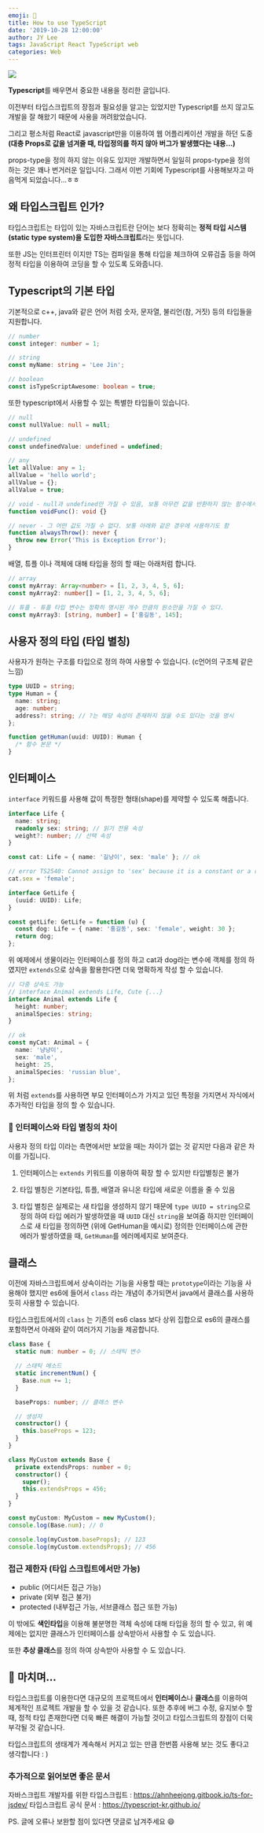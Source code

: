 ```yaml
---
emoji: 🔮
title: How to use TypeScript
date: '2019-10-28 12:00:00'
author: JY Lee
tags: JavaScript React TypeScript web
categories: Web
---
```


![](./images/thumbnail.png)

**Typescript**를 배우면서 중요한 내용을 정리한 글입니다.

이전부터 타입스크립트의 장점과 필요성을 알고는 있었지만 Typescript를 쓰지 않고도 개발을 잘 해왔기 때문에 사용을 꺼려왔었습니다.

그리고 평소처럼 React로 javascript만을 이용하여 웹 어플리케이션 개발을 하던 도중
**(대충 Props로 값을 넘겨줄 때, 타입정의를 하지 않아 버그가 발생했다는 내용...)**

props-type을 정의 하지 않는 이유도 있지만 개발하면서 일일히 props-type을 정의 하는 것은 꽤나 번거러운 일입니다. 그래서 이번 기회에 Typescript를 사용해보자고 마음먹게 되었습니다...ㅎㅎ

## 왜 타입스크립트 인가?

타입스크립트는 타입이 있는 자바스크립트란 단어는 보다 정확히는 **정적 타입 시스템(static type system)을 도입한 자바스크립트**라는 뜻입니다.

또한 JS는 인터프린터 이지만 TS는 컴파일을 통해 타입을 체크하여 오류검출 등을 하여 정적 타입을 이용하여 코딩을 할 수 있도록 도와줍니다.

## Typescript의 기본 타입

기본적으로 c++, java와 같은 언어 처럼 숫자, 문자열, 불리언(참, 거짓) 등의 타입들을 지원합니다.

```typescript
// number
const integer: number = 1;

// string
const myName: string = 'Lee Jin';

// boolean
const isTypeScriptAwesome: boolean = true;
```

또한 typescript에서 사용할 수 있는 특별한 타입들이 있습니다.

```typescript
// null
const nullValue: null = null;

// undefined
const undefinedValue: undefined = undefined;

// any
let allValue: any = 1;
allValue = 'hello world';
allValue = {};
allValue = true;

// void - null과 undefined만 가질 수 있음, 보통 아무런 값을 반환하지 않는 함수에서 사용함
function voidFunc(): void {}

// never - 그 어떤 값도 가질 수 없다. 보통 아래와 같은 경우에 사용하기도 함
function alwaysThrow(): never {
  throw new Error('This is Exception Error');
}
```

배열, 튜플 이나 객체에 대해 타입을 정의 할 때는 아래처럼 합니다.

```typescript
// array
const myArray: Array<number> = [1, 2, 3, 4, 5, 6];
const myArray2: number[] = [1, 2, 3, 4, 5, 6];

// 튜플 - 튜플 타입 변수는 정확히 명시된 개수 만큼의 원소만을 가질 수 있다.
const myArray3: [string, number] = ['홍길동', 145];
```

## 사용자 정의 타입 (타입 별칭)

사용자가 원하는 구조를 타입으로 정의 하여 사용할 수 있습니다. (c언어의 구조체 같은 느낌)

```typescript
type UUID = string;
type Human = {
  name: string;
  age: number;
  address?: string; // ?는 해당 속성이 존재하지 않을 수도 있다는 것을 명시
};

function getHuman(uuid: UUID): Human {
  /* 함수 본문 */
}
```

## 인터페이스

`interface` 키워드를 사용해 값이 특정한 형태(shape)를 제약할 수 있도록 해줍니다.

```typescript
interface Life {
  name: string;
  readonly sex: string; // 읽기 전용 속성
  weight?: number; // 선택 속성
}

const cat: Life = { name: '길냥이', sex: 'male' }; // ok

// error TS2540: Cannot assign to 'sex' because it is a constant or a read-only property.
cat.sex = 'female';

interface GetLife {
  (uuid: UUID): Life;
}

const getLife: GetLife = function (u) {
  const dog: Life = { name: '홍길동', sex: 'female', weight: 30 };
  return dog;
};
```

위 예제에서 생물이라는 인터페이스를 정의 하고 cat과 dog라는 변수에 객체를 정의 하였지만 `extends`으로 상속을 활용한다면 더욱 명확하게 작성 할 수 있습니다.

```typescript
// 다중 상속도 가능
// interface Animal extends Life, Cute {...}
interface Animal extends Life {
  height: number;
  animalSpecies: string;
}

// ok
const myCat: Animal = {
  name: '냥냥이',
  sex: 'male',
  height: 25,
  animalSpecies: 'russian blue',
};
```

위 처럼 `extends`를 사용하면 부모 인터페이스가 가지고 있던 특정을 가지면서 자식에서 추가적인 타입을 정의 할 수 있습니다.

### 🤔 인터페이스와 타입 별칭의 차이

사용자 정의 타입 이라는 측면에서만 보았을 때는 차이가 없는 것 같지만 다음과 같은 차이를 가집니다.

1. 인터페이스는 `extends` 키워드를 이용하여 확장 할 수 있지만 타입별칭은 불가

2. 타입 별칭은 기본타입, 튜플, 배열과 유니온 타입에 새로운 이름을 줄 수 있음

3. 타입 별칭은 실제로는 새 타입을 생성하지 않기 때문에 `type UUID = string`으로 정의 하여 타입 에러가 발생하였을 때 `UUID` 대신 `string`을 보여줌
   하지만 인터페이스로 새 타입을 정의하면 (위에 GetHuman을 예시로) 정의한 인터페이스에 관한 에러가 발생하였을 때, `GetHuman`를 에러메세지로 보여준다.

## 클래스

이전에 자바스크립트에서 상속이라는 기능을 사용할 때는 `prototype`이라는 기능을 사용해야 했지만 es6에 들어서 `class` 라는 개념이 추가되면서 java에서 클래스를 사용하듯히 사용할 수 있습니다.

타입스크립트에서의 `class` 는 기존의 es6 class 보다 상위 집합으로 es6의 클래스를 포함하면서 아래와 같이 여러가지 기능을 제공합니다.

```typescript
class Base {
  static num: number = 0; // 스태틱 변수

  // 스태틱 메소드
  static incrementNum() {
    Base.num += 1;
  }

  baseProps: number; // 클래스 변수

  // 생성자
  constructor() {
    this.baseProps = 123;
  }
}

class MyCustom extends Base {
  private extendsProps: number = 0;
  constructor() {
    super();
    this.extendsProps = 456;
  }
}

const myCustom: MyCustom = new MyCustom();
console.log(Base.num); // 0

console.log(myCustom.baseProps); // 123
console.log(myCustom.extendsProps); // 456
```

### 접근 제한자 (타입 스크립트에서만 가능)

- public (어디서든 접근 가능)
- private (외부 접근 불가)
- protected (내부접근 가능, 서브클래스 접근 또한 가능)

이 밖에도 **색인타입**을 이용해 불분명한 객체 속성에 대해 타입을 정의 할 수 있고, 위 예제에는 없지만 클래스가 인터페이스를 상속받아서 사용할 수 도 있습니다.

또한 **추상 클래스**를 정의 하여 상속받아 사용할 수 도 있습니다.

## 🤞 마치며...

타입스크립트를 이용한다면 대규모의 프로잭트에서 **인터페이스**나 **클래스**를 이용하여 체계적인 프로젝트 개발을 할 수 있을 것 같습니다. 또한 추후에 버그 수정, 유지보수 할 때, 정적 타입 존재한다면 더욱 빠른 해결이 가능할 것이고 타입스크립트의 장점이 더욱 부각될 것 같습니다.

타입스크립트의 생태계가 계속해서 커지고 있는 만큼 한번쯤 사용해 보는 것도 좋다고 생각합니다 : )

### 추가적으로 읽어보면 좋은 문서

자바스크립트 개발자를 위한 타입스크립트 : https://ahnheejong.gitbook.io/ts-for-jsdev/
타입스크립트 공식 문서 : https://typescript-kr.github.io/

PS. 글에 오류나 보완할 점이 있다면 댓글로 남겨주세요 😄

```toc

```
